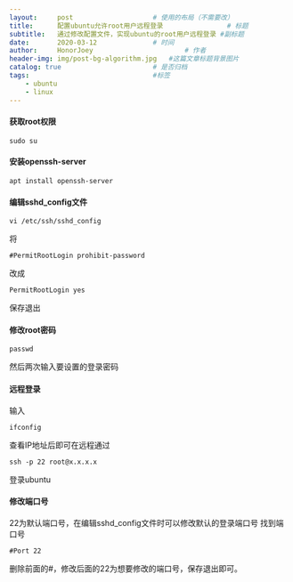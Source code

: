 ```yaml
---
layout:     post   				    # 使用的布局（不需要改）
title:      配置ubuntu允许root用户远程登录				# 标题 
subtitle:   通过修改配置文件，实现ubuntu的root用户远程登录 #副标题
date:       2020-03-12 				# 时间
author:     HonorJoey 						# 作者
header-img: img/post-bg-algorithm.jpg 	#这篇文章标题背景图片
catalog: true 						# 是否归档
tags:								#标签
    - ubuntu
    - linux
---
```

#### 获取root权限
```
sudo su
```
#### 安装openssh-server
```
apt install openssh-server
```
#### 编辑sshd_config文件
```
vi /etc/ssh/sshd_config
```
将
```
#PermitRootLogin prohibit-password
```
改成
```
PermitRootLogin yes
```
保存退出
#### 修改root密码
```
passwd
```
然后两次输入要设置的登录密码
#### 远程登录
输入
```
ifconfig
```
查看IP地址后即可在远程通过
```
ssh -p 22 root@x.x.x.x
```
登录ubuntu
#### 修改端口号
22为默认端口号，在编辑sshd_config文件时可以修改默认的登录端口号
找到端口号
```
#Port 22
```
删除前面的#，修改后面的22为想要修改的端口号，保存退出即可。

